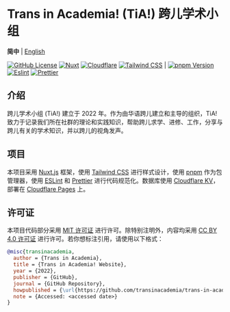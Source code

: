 # Trans in Academia! (TiA!) 跨儿学术小组

**简中** | [English](README-EN.md)

[![GitHub License][license-badge]][license-link]
[![Nuxt][nuxt-badge]][nuxt-link]
[![Cloudflare][cloudflare-badge]][cloudflare-link]
[![Tailwind CSS][tailwind-badge]][tailwind-link] |
[![pnpm Version][pnpm-badge]][pnpm-link]
[![Eslint][eslint-badge]][eslint-link]
[![Prettier][prettier-badge]][prettier-link]

## 介绍

跨儿学术小组 (TiA!) 建立于 2022 年。作为由华语跨儿建立和主导的组织，TiA! 致力于记录我们所在社群的理论和实践知识，帮助跨儿求学、进修、工作，分享与跨儿有关的学术知识，并以跨儿的视角发声。

## 项目

本项目采用 [Nuxt.js][nuxt-link] 框架，使用 [Tailwind CSS][tailwind-link] 进行样式设计，使用 [pnpm][pnpm-link] 作为包管理器，使用 [ESLint][eslint-link] 和 [Prettier][prettier-link] 进行代码规范化。数据库使用 [Cloudflare KV][cloudflare-link]，部署在 [Cloudflare Pages][cloudflare-link] 上。

## 许可证

本项目代码部分采用 [MIT 许可证](LICENSE) 进行许可。除特别注明外，内容均采用 [CC BY 4.0 许可证](LICENSE-CC) 进行许可。若你想标注引用，请使用以下格式：

```bibtex
@misc{transinacademia,
  author = {Trans in Academia},
  title = {Trans in Academia! Website},
  year = {2022},
  publisher = {GitHub},
  journal = {GitHub Repository},
  howpublished = {\url{https://github.com/transinacademia/trans-in-academia-web}},
  note = {Accessed: <accessed date>}
}
```

<!-- Badges -->

[cloudflare-badge]: https://img.shields.io/badge/Cloudflare-F69652?style=flat&logo=cloudflare&logoColor=white
[cloudflare-link]: https://www.cloudflare.com/
[eslint-badge]: https://img.shields.io/badge/eslint-4B32C3?style=flat&logo=eslint&logoColor=white
[eslint-link]: https://eslint.nuxt.com/
[license-badge]: https://img.shields.io/github/license/transinacademia/trans-in-academia-web?style=flat
[license-link]: https://github.com/transinacademia/trans-in-academia-web/blob/main/LICENSE
[nuxt-badge]: https://img.shields.io/badge/Nuxt-00DC82?logo=nuxtdotjs&logoColor=white&style=flat
[nuxt-link]: https://nuxtjs.org/
[pnpm-badge]: https://img.shields.io/github/package-json/packageManager/transinacademia/trans-in-academia-web/main?label=&logo=pnpm&logoColor=fff&color=F69220&style=flat
[pnpm-link]: https://pnpm.io/
[prettier-badge]: https://img.shields.io/badge/Prettier-F7B93E?style=flat&logo=Prettier&logoColor=white
[prettier-link]: https://www.npmjs.com/package/@zl-asica/prettier-config
[tailwind-badge]: https://img.shields.io/badge/Tailwind%20CSS-06B6D4?style=flat&logo=tailwindcss&logoColor=white
[tailwind-link]: https://tailwindcss.com/
